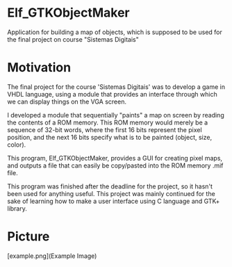 # Elf_GTKObjectMaker
Application for building a map of objects, which is supposed to be used for the final project on course "Sistemas Digitais"

# Motivation
The final project for the course 'Sistemas Digitais' was to develop a game in VHDL language, using a module that provides an interface through which we can display things on the VGA screen.

I developed a module that sequentially "paints" a map on screen by reading the contents of a ROM memory. This ROM memory would merely be a sequence of 32-bit words, where the first 16 bits represent the pixel position, and the next 16 bits specify what is to be painted (object, size, color).

This program, Elf_GTKObjectMaker, provides a GUI for creating pixel maps, and outputs a file that can easily be copy/pasted into the ROM memory .mif file.

This program was finished after the deadline for the project, so it hasn't been used for anything useful. This project was mainly continued for the sake of learning how to make a user interface using C language and GTK+ library.

# Picture

[example.png](Example Image)
